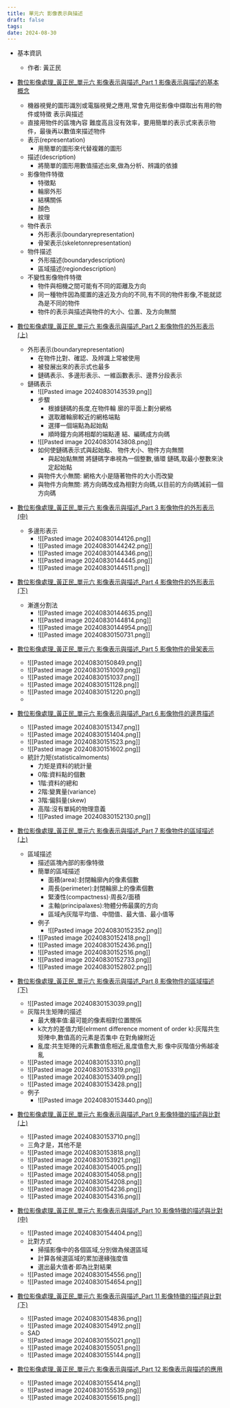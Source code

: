 ```yaml
---
title: 單元六 影像表示與描述
draft: false
tags: 
date: 2024-08-30
---
```



- 基本資訊
	- 作者: 黃正民

- [數位影像處理_黃正民_單元六 影像表示與描述_Part 1 影像表示與描述的基本概念](https://www.youtube.com/watch?v=HmqSRaULJJ4&list=PLI6pJZaOCtF2fjFxpVGAqWgENVZw69QD2&index=63&pp=iAQB)
	- 機器視覺的圖形識別或電腦視覺之應用,常會先用從影像中擷取出有用的物件或特徵 表示與描述 
	- 直接用物件的區塊內容 難度高且沒有效率，要用簡單的表示式來表示物件，最後再以數值來描述物件
	- 表示(representation) 
		- 用簡單的圖形來代替複雜的圖形 
	- 描述(description)
		- 將簡單的圖形用數值描述出來,做為分析、辨識的依據
	- 影像物件特徵 
		- 特徵點 
		- 輪廓外形 
		- 結構關係 
		- 顏色 
		- 紋理
	- 物件表示 
		- 外形表示(boundaryrepresentation) 
		- 骨架表示(skeletonrepresentation) 
	- 物件描述 
		- 外形描述(boundarydescription) 
		- 區域描述(regiondescription)
	- 不變性影像物件特徵 
		- 物件與相機之間可能有不同的距離及方向 
		- 同一種物件因為擺置的遠近及方向的不同,有不同的物件影像,不能就認為是不同的物件 
		- 物件的表示與描述與物件的大小、位置、及方向無關
- [數位影像處理_黃正民_單元六 影像表示與描述_Part 2 影像物件的外形表示(上)](https://www.youtube.com/watch?v=vZ_YcC84pSQ&list=PLI6pJZaOCtF2fjFxpVGAqWgENVZw69QD2&index=64&pp=iAQB)
	- 外形表示(boundaryrepresentation) 
		- 在物件比對、確認、及辨識上常被使用 
		- 被發展出來的表示式也最多 
		- 鏈碼表示、多邊形表示、一維函數表示、邊界分段表示
	- 鏈碼表示
		- ![[Pasted image 20240830143539.png]]
		- 步驟
			- 根據鏈碼的長度,在物件輪 廓的平面上劃分網格 
			- 選取離輪廓較近的網格端點 
			- 選擇一個端點為起始點 
			- 順時鐘方向將相鄰的端點連 結、編碼成方向碼
		- ![[Pasted image 20240830143808.png]]
		- 如何使鏈碼表示式與起始點、 物件大小、物件方向無關 
			- 與起始點無關 將鏈碼字串視為一個整數,循環 鏈碼,取最小整數來決定起始點 
		- 與物件大小無關: 網格大小是隨著物件的大小而改變 
		- 與物件方向無關: 將方向碼改成為相對方向碼,以目前的方向碼減前一個方向碼
- [數位影像處理_黃正民_單元六 影像表示與描述_Part 3 影像物件的外形表示(中)](https://www.youtube.com/watch?v=KZ4LN_872Tc&list=PLI6pJZaOCtF2fjFxpVGAqWgENVZw69QD2&index=65&pp=iAQB)
	- 多邊形表示
		- ![[Pasted image 20240830144126.png]]
		- ![[Pasted image 20240830144242.png]]
		- ![[Pasted image 20240830144346.png]]
		- ![[Pasted image 20240830144445.png]]
		- ![[Pasted image 20240830144511.png]]
- [數位影像處理_黃正民_單元六 影像表示與描述_Part 4 影像物件的外形表示(下)](https://www.youtube.com/watch?v=baHwOLWSoeU&list=PLI6pJZaOCtF2fjFxpVGAqWgENVZw69QD2&index=66&pp=iAQB)
	- 漸進分割法
		- ![[Pasted image 20240830144635.png]]
		- ![[Pasted image 20240830144814.png]]
		- ![[Pasted image 20240830144954.png]]
		- ![[Pasted image 20240830150731.png]]
- [數位影像處理_黃正民_單元六 影像表示與描述_Part 5 影像物件的骨架表示](https://www.youtube.com/watch?v=Xev2jCUx1VQ&list=PLI6pJZaOCtF2fjFxpVGAqWgENVZw69QD2&index=67&pp=iAQB)
	- ![[Pasted image 20240830150849.png]]
	- ![[Pasted image 20240830151009.png]]
	- ![[Pasted image 20240830151037.png]]
	- ![[Pasted image 20240830151128.png]]
	- ![[Pasted image 20240830151220.png]]
	- 
- [數位影像處理_黃正民_單元六 影像表示與描述_Part 6 影像物件的邊界描述](https://www.youtube.com/watch?v=v7TYLmy6Who&list=PLI6pJZaOCtF2fjFxpVGAqWgENVZw69QD2&index=68&pp=iAQB)
	- ![[Pasted image 20240830151347.png]]
	- ![[Pasted image 20240830151404.png]]
	- ![[Pasted image 20240830151523.png]]
	- ![[Pasted image 20240830151602.png]]
	- 統計力矩(statisticalmoments) 
		- 力矩是資料的統計量 
		- 0階:資料點的個數 
		- 1階:資料的總和 
		- 2階:變異量(variance) 
		- 3階:偏斜量(skew) 
		- 高階:沒有單純的物理意義
		- ![[Pasted image 20240830152130.png]]
- [數位影像處理_黃正民_單元六 影像表示與描述_Part 7 影像物件的區域描述(上)](https://www.youtube.com/watch?v=NKMq9B0AmdI&list=PLI6pJZaOCtF2fjFxpVGAqWgENVZw69QD2&index=69&pp=iAQB)
	- 區域描述
		- 描述區塊內部的影像特徵
		- 簡單的區域描述 
			- 面積(area):封閉輪廓內的像素個數 
			- 周長(perimeter):封閉輪廓上的像素個數 
			- 緊湊性(compactness)·周長2/面積 
			- 主軸(principalaxes):物體分佈最廣的方向 
			- 區域內灰階平均值、中間值、最大值、最小值等
		- 例子
			- ![[Pasted image 20240830152352.png]]
		- ![[Pasted image 20240830152418.png]]
		- ![[Pasted image 20240830152436.png]]
		- ![[Pasted image 20240830152516.png]]
		- ![[Pasted image 20240830152733.png]]
		- ![[Pasted image 20240830152802.png]]
- [數位影像處理_黃正民_單元六 影像表示與描述_Part 8 影像物件的區域描述(下)](https://www.youtube.com/watch?v=Wz_ff0tuaDU&list=PLI6pJZaOCtF2fjFxpVGAqWgENVZw69QD2&index=70&pp=iAQB)
	- ![[Pasted image 20240830153039.png]]
	- 灰階共生矩陣的描述 
		- 最大機率值:最可能的像素相對位置關係 
		- k次方的差值力矩(elrment difference moment of order k):灰階共生矩陣中,數值高的元素是否集中 在對角線附近 
		- 亂度:共生矩陣的元素數值愈相近,亂度值愈大,影 像中灰階值分佈越凌亂
	- ![[Pasted image 20240830153310.png]]
	- ![[Pasted image 20240830153319.png]]
	- ![[Pasted image 20240830153409.png]]
	- ![[Pasted image 20240830153428.png]]
	- 例子
		- ![[Pasted image 20240830153440.png]]
- [數位影像處理_黃正民_單元六 影像表示與描述_Part 9 影像特徵的描述與比對(上)](https://www.youtube.com/watch?v=cW8XObp27Bs&list=PLI6pJZaOCtF2fjFxpVGAqWgENVZw69QD2&index=71&pp=iAQB)
	- ![[Pasted image 20240830153710.png]]
	- 三角才是，其他不是
	- ![[Pasted image 20240830153818.png]]
	- ![[Pasted image 20240830153921.png]]
	- ![[Pasted image 20240830154005.png]]
	- ![[Pasted image 20240830154058.png]]
	- ![[Pasted image 20240830154208.png]]
	- ![[Pasted image 20240830154236.png]]
	- ![[Pasted image 20240830154316.png]]
- [數位影像處理_黃正民_單元六 影像表示與描述_Part 10 影像特徵的描述與比對(中)](https://www.youtube.com/watch?v=X2-jrs4R_d4&list=PLI6pJZaOCtF2fjFxpVGAqWgENVZw69QD2&index=72&pp=iAQB)
	- ![[Pasted image 20240830154404.png]]
	- 比對方式 
		- 掃描影像中的各個區域,分別做為候選區域 
		- 計算各候選區域的累加邊緣強度值 
		- 選出最大值者·即為比對結果
	- ![[Pasted image 20240830154556.png]]
	- ![[Pasted image 20240830154654.png]]
- [數位影像處理_黃正民_單元六 影像表示與描述_Part 11 影像特徵的描述與比對(下)](https://www.youtube.com/watch?v=6BY9QKA7Zb0&list=PLI6pJZaOCtF2fjFxpVGAqWgENVZw69QD2&index=73&pp=iAQB)
	- ![[Pasted image 20240830154836.png]]
	- ![[Pasted image 20240830154912.png]]
	- SAD
	- ![[Pasted image 20240830155021.png]]
	- ![[Pasted image 20240830155051.png]]
	- ![[Pasted image 20240830155144.png]]
- [數位影像處理_黃正民_單元六 影像表示與描述_Part 12 影像表示與描述的應用](https://www.youtube.com/watch?v=rKqUzGK1kGE&list=PLI6pJZaOCtF2fjFxpVGAqWgENVZw69QD2&index=74&pp=iAQB)
	- ![[Pasted image 20240830155414.png]]
	- ![[Pasted image 20240830155539.png]]
	- ![[Pasted image 20240830155615.png]]